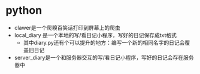 # python
* clawer是一个爬糗百笑话打印到屏幕上的爬虫
* local_diary 是一个本地的写/看日记小程序，写好的日记保存成txt格式
  * 其中diary.py还有个可以提升的地方：编写一个新的相同名字的日记会覆盖旧日记
* server_diary是一个和服务器交互的写/看日记小程序，写好的日记会存在服务器中

